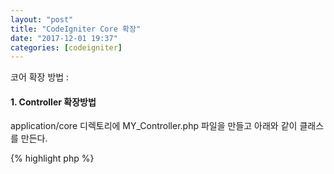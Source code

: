 ```yaml
---
layout: "post"
title: "CodeIgniter Core 확장"
date: "2017-12-01 19:37"
categories: [codeigniter]
---
```


코어 확장 방법 :

#### 1. Controller 확장방법

application/core 디렉토리에 MY_Controller.php 파일을 만들고 아래와 같이 클래스를 만든다.

{% highlight php %}
<?php if ( ! defined('BASEPATH')) exit('No direct script access allowed');
class MY_Controller extends CI_Controller {
    function __construct() {
        parent::__construct();      
    }    
}
{% endhighlight %}

#### 2. Model 확장방법

application/core 디렉토리에 MY_Model.php 파일을 만들고 아래와 같이 클래스를 만든다.

{% highlight php %}
<?php if ( ! defined('BASEPATH')) exit('No direct script access allowed');
class MY_Model extends CI_Model {
    function __construct() {
        parent::__construct();      
    }    
}
{% endhighlight %}
